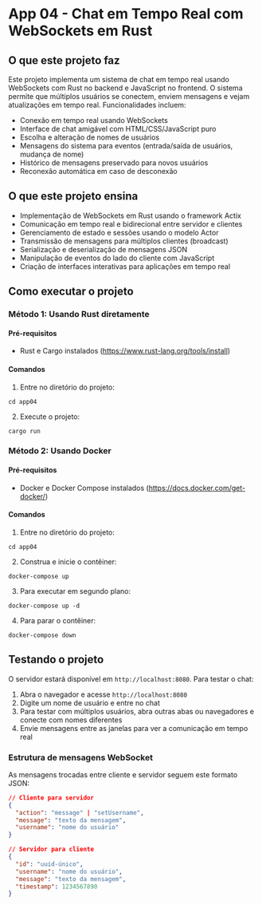 # App 04 - Chat em Tempo Real com WebSockets em Rust

## O que este projeto faz
Este projeto implementa um sistema de chat em tempo real usando WebSockets com Rust no backend e JavaScript no frontend. O sistema permite que múltiplos usuários se conectem, enviem mensagens e vejam atualizações em tempo real. Funcionalidades incluem:

- Conexão em tempo real usando WebSockets
- Interface de chat amigável com HTML/CSS/JavaScript puro
- Escolha e alteração de nomes de usuários
- Mensagens do sistema para eventos (entrada/saída de usuários, mudança de nome)
- Histórico de mensagens preservado para novos usuários
- Reconexão automática em caso de desconexão

## O que este projeto ensina
- Implementação de WebSockets em Rust usando o framework Actix
- Comunicação em tempo real e bidirecional entre servidor e clientes
- Gerenciamento de estado e sessões usando o modelo Actor
- Transmissão de mensagens para múltiplos clientes (broadcast)
- Serialização e deserialização de mensagens JSON
- Manipulação de eventos do lado do cliente com JavaScript
- Criação de interfaces interativas para aplicações em tempo real

## Como executar o projeto

### Método 1: Usando Rust diretamente

#### Pré-requisitos
- Rust e Cargo instalados (https://www.rust-lang.org/tools/install)

#### Comandos
1. Entre no diretório do projeto:
```
cd app04
```

2. Execute o projeto:
```
cargo run
```

### Método 2: Usando Docker

#### Pré-requisitos
- Docker e Docker Compose instalados (https://docs.docker.com/get-docker/)

#### Comandos
1. Entre no diretório do projeto:
```
cd app04
```

2. Construa e inicie o contêiner:
```
docker-compose up
```

3. Para executar em segundo plano:
```
docker-compose up -d
```

4. Para parar o contêiner:
```
docker-compose down
```

## Testando o projeto

O servidor estará disponível em `http://localhost:8080`. Para testar o chat:

1. Abra o navegador e acesse `http://localhost:8080`
2. Digite um nome de usuário e entre no chat
3. Para testar com múltiplos usuários, abra outras abas ou navegadores e conecte com nomes diferentes
4. Envie mensagens entre as janelas para ver a comunicação em tempo real

### Estrutura de mensagens WebSocket

As mensagens trocadas entre cliente e servidor seguem este formato JSON:
```json
// Cliente para servidor
{
  "action": "message" | "setUsername",
  "message": "texto da mensagem",
  "username": "nome do usuário"
}

// Servidor para cliente
{
  "id": "uuid-único",
  "username": "nome do usuário",
  "message": "texto da mensagem",
  "timestamp": 1234567890
}
``` 